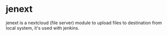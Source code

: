 # jenext
jenext is a nextcloud (file server) module to upload files to destination from local system, it's used with jenkins.
